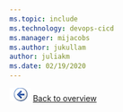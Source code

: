 ```yaml
---
ms.topic: include
ms.technology: devops-cicd
ms.manager: mijacobs
ms.author: jukullam
author: juliakm
ms.date: 02/19/2020
---
```


![Go back](../media/goback1.png) 
[Back to overview](../overview-rm2015.md)
